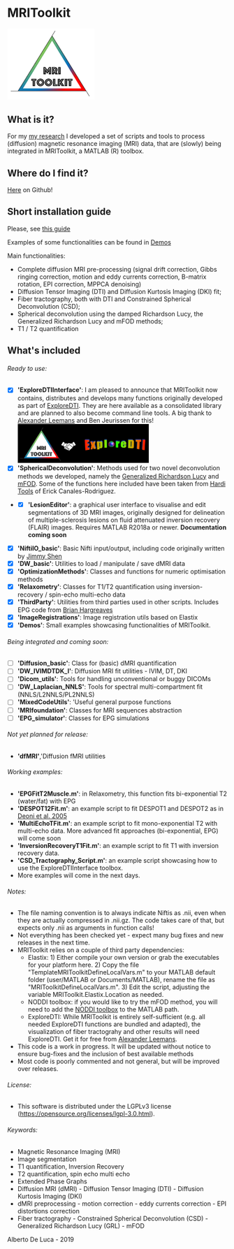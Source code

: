  # MRIToolkit
<span style='align:center'> <img src="img/MRIToolkitLogo.png" style="width:200px"/> </span>
 ## What is it?
 For my [my research](https://www.isi.uu.nl/people/alberto-de-luca/) I developed a set of scripts and tools to process (diffusion) magnetic resonance imaging (MRI) data, that are (slowly) being integrated in MRIToolkit, a MATLAB (R) toolbox.

## Where do I find it?
[Here](https://github.com/delucaal/MRIToolkit) on Github!

## Short installation guide
Please, see [this guide](img/MRIToolkitInstallationNotes.pdf)

Examples of some functionalities can be found in [Demos](demos)

Main functionalities:
- Complete diffusion MRI pre-processing (signal drift correction, Gibbs ringing correction, motion and eddy currents correction, B-matrix rotation, EPI correction, MPPCA denoising)
- Diffusion Tensor Imaging (DTI) and Diffusion Kurtosis Imaging (DKI) fit;
- Fiber tractography, both with DTI and Constrained Spherical Deconvolution (CSD);
- Spherical deconvolution using the damped Richardson Lucy, the Generalized Richardson Lucy and mFOD methods;
- T1 / T2 quantification

## What's included
###### Ready to use:
- [x] **'ExploreDTIInterface'**: I am pleased to announce that MRIToolkit now contains, distributes and develops many functions originally developed as part of [ExploreDTI](www.exploredti.com). They are here available as a consolidated library and are planned to also become command line tools. A big thank to [Alexander Leemans](http://providi-lab.org) and Ben Jeurissen for this! <br><img src="img/EDTICollaborationLogo.png" style="width:300px"/>
- [x] **'SphericalDeconvolution'**: Methods used for two novel deconvolution methods we developed, namely the [Generalized Richardson Lucy](https://arxiv.org/abs/1910.05372) and [mFOD](https://www.biorxiv.org/content/10.1101/739136v1). Some of the functions here included have been taken from [Hardi Tools](https://www.neuroimagen.es/webs/hardi_tools/) of Erick Canales-Rodriguez.
- - [x] **'LesionEditor'**: a graphical user interface to visualise and edit segmentations of 3D MRI images, originally designed for delineation of multiple-sclerosis lesions on fluid attenuated inversion recovery (FLAIR) images. Requires MATLAB R2018a or newer. **Documentation coming soon**
- [x] **'NiftiIO_basic'**: Basic Nifti input/output, including code originally written by [Jimmy Shen](https://nl.mathworks.com/matlabcentral/fileexchange/8797-tools-for-nifti-and-analyze-image)
- [x] **'DW_basic'**: Utilities to load / manipulate / save dMRI data
- [x] **'OptimizationMethods'**: Classes and functions for numeric optimisation methods
- [x] **'Relaxometry'**: Classes for T1/T2 quantification using inversion-recovery / spin-echo multi-echo data
- [x] **'ThirdParty'**: Utilities from third parties used in other scripts. Includes EPG code from [Brian Hargreaves](http://web.stanford.edu/~bah/software/epg/)
- [x] **'ImageRegistrations'**: Image registration utils based on Elastix
- [x] **'Demos'**: Small examples showcasing functionalities of MRIToolkit.
###### Being integrated and coming soon:
- [ ] **'Diffusion_basic'**: Class for (basic) dMRI quantification
- [ ] **'DW_IVIMDTDK_I'**: Diffusion MRI fit utilities - IVIM, DT, DKI
- [ ] **'Dicom_utils'**: Tools for handling unconventional or buggy DICOMs
- [ ] **'DW_Laplacian_NNLS'**: Tools for spectral multi-compartment fit (NNLS/L2NNLS/PL2NNLS)
- [ ] **'MixedCodeUtils'**: 'Useful general purpose functions
- [ ] **'MRIfoundation'**: Classes for MRI sequences abstraction
- [ ] **'EPG_simulator'**: Classes for EPG simulations

###### Not yet planned for release:
- **'dfMRI'**,'Diffusion fMRI utilities

###### Working examples:
- **'EPGFitT2Muscle.m'**: in Relaxometry, this function fits bi-exponential T2 (water/fat) with EPG
- **'DESPOT12Fit.m'**: an example script to fit DESPOT1 and DESPOT2 as in [Deoni et al. 2005](https://www.ncbi.nlm.nih.gov/pubmed/15690526)
- **'MultiEchoTFit.m'**: an example script to fit mono-exponential T2 with multi-echo data. More advanced fit approaches (bi-exponential, EPG) will come soon
- **'InversionRecoveryT1Fit.m'**: an example script to fit T1 with inversion recovery data.
- **'CSD_Tractography_Script.m'**: an example script showcasing how to use the ExploreDTIInterface toolbox.
- More examples will come in the next days.

###### Notes:
- The file naming convention is to always indicate Niftis as .nii, even when they are actually compressed in .nii.gz. The code takes care of that, but expects only .nii as arguments in function calls!
- Not everything has been checked yet - expect many bug fixes and new releases in the next time.
- MRIToolkit relies on a couple of third party dependencies:
  - Elastix: 1) Either compile your own version or grab the executables for your platform here. 2) Copy the file "TemplateMRIToolkitDefineLocalVars.m" to your MATLAB default folder (user/MATLAB or Documents/MATLAB), rename the file as "MRIToolkitDefineLocalVars.m". 3) Edit the script, adjusting the variable MRIToolkit.Elastix.Location as needed.
  - NODDI toolbox: if you would like to try the mFOD method, you will need to add the [NODDI toolbox](http://mig.cs.ucl.ac.uk/index.php?n=Tutorial.NODDImatlab) to the MATLAB path.
  - ExploreDTI: While MRIToolkit is entirely self-sufficient (e.g. all needed ExploreDTI functions are bundled and adapted), the visualization of fiber tractograhy and other results will need ExploreDTI. Get it for free from [Alexander Leemans](www.exploredti.com).
- This code is a work in progress. It will be updated without notice to ensure bug-fixes and the inclusion of best available methods
- Most code is poorly commented and not general, but will be improved over releases.

###### License:
- This software is distributed under the LGPLv3 license (https://opensource.org/licenses/lgpl-3.0.html).

###### Keywords:
- Magnetic Resonance Imaging (MRI)
- Image segmentation
- T1 quantification, Inversion Recovery
- T2 quantification, spin echo multi echo
- Extended Phase Graphs
- Diffusion MRI (dMRI) - Diffusion Tensor Imaging (DTI) - Diffusion Kurtosis Imaging (DKI)
- dMRI preprocessing - motion correction - eddy currents correction - EPI distortions correction
- Fiber tractography - Constrained Spherical Deconvolution (CSD) - Generalized Richardson Lucy (GRL) - mFOD

Alberto De Luca - 2019

